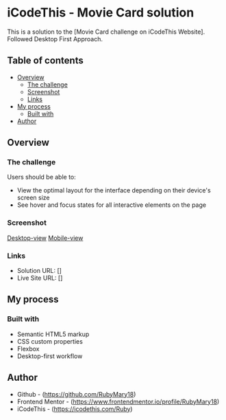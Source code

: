 # iCodeThis - Movie Card solution

This is a solution to the [Movie Card challenge on iCodeThis Website]. Followed Desktop First Approach.

## Table of contents

- [Overview](#overview)
  - [The challenge](#the-challenge)
  - [Screenshot](#screenshot)
  - [Links](#links)
- [My process](#my-process)
  - [Built with](#built-with)
- [Author](#author)

## Overview

### The challenge

Users should be able to:

- View the optimal layout for the interface depending on their device's screen size
- See hover and focus states for all interactive elements on the page

### Screenshot

[Desktop-view](./assets/images/Screencapture-Desktop.png)
[Mobile-view](./assets/images/Screencapture-Mobile.png)

### Links

- Solution URL: []
- Live Site URL: []

## My process

### Built with

- Semantic HTML5 markup
- CSS custom properties
- Flexbox
- Desktop-first workflow

## Author

- Github - (https://github.com/RubyMary18)
- Frontend Mentor - (https://www.frontendmentor.io/profile/RubyMary18)
- iCodeThis - (https://icodethis.com/Ruby)
